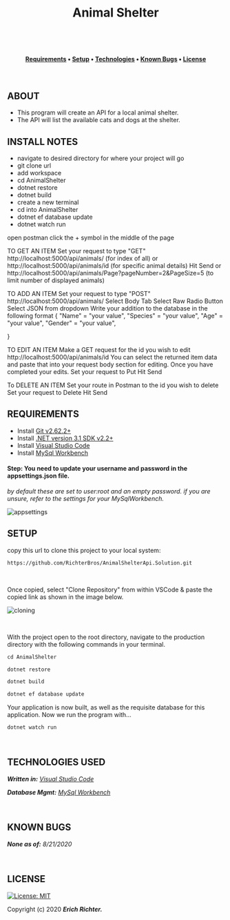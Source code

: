 







  
**<h1 align = "center">Animal Shelter**



     
<br>

<h4 align = "center">
  <a href="#requirements">Requirements</a> •
  <a href="#setup">Setup</a> •
  <a href="#technologies-used">Technologies</a> •
  <a href="#known-bugs">Known Bugs</a> •  
  <a href="#license">License</a></h4>

<br>

## **ABOUT**

* This program will create an API for a local animal shelter. 
* The API will list the available cats and dogs at the shelter.



## **INSTALL NOTES** 

* navigate to desired directory for where your project will go
* git clone url
* add workspace
* cd AnimalShelter
* dotnet restore
* dotnet build
* create a new terminal
* cd into AnimalShelter
* dotnet ef database update
* dotnet watch run

open postman
click the + symbol in the middle of the page

TO GET AN ITEM
Set your request to type "GET" 
http://localhost:5000/api/animals/ (for index of all)
or
http://localhost:5000/api/animals/id (for specific animal details)
Hit Send
or
http://localhost:5000/api/animals/Page?pageNumber=2&PageSize=5 (to limit number of displayed animals)

TO ADD AN ITEM
Set your request to type "POST"
http://localhost:5000/api/animals/ 
Select Body Tab
Select Raw Radio Button
Select JSON from dropdown
Write your addition to the database in the following format
{
  "Name" = "your value",
  "Species" = "your value",
  "Age" = "your value",
  "Gender" = "your value",
 
}

TO EDIT AN ITEM
Make a GET request for the id you wish to edit
http://localhost:5000/api/animals/id
You can select the returned item data and paste that into your request body section for editing. 
Once you have completed your edits. 
Set your request to Put
Hit Send


To DELETE AN ITEM
Set your route in Postman to the id you wish to delete
Set your request to Delete
Hit Send


## **REQUIREMENTS** 

* Install [Git v2.62.2+](https://git-scm.com/downloads/)
* Install [.NET version 3.1 SDK v2.2+](https://dotnet.microsoft.com/download/dotnet-core/2.2)
* Install [Visual Studio Code](https://code.visualstudio.com/)
* Install [MySql Workbench](https://www.mysql.com/products/workbench/)





#### Step: **You need to update your username and password in the appsettings.json file.**

_by default these are set to user:root and an empty password. if you are unsure, refer to the settings for your MySqlWorkbench._

![appsettings](https://coding-assets.s3-us-west-2.amazonaws.com/img/app-settings.png)

## **SETUP**

copy this url to clone this project to your local system:
```html
https://github.com/RichterBros/AnimalShelterApi.Solution.git
```

<br>

Once copied, select "Clone Repository" from within VSCode & paste the copied link as shown in the image below.

![cloning](https://coding-assets.s3-us-west-2.amazonaws.com/img/clone-github2.gif "Cloning from Github within VSCode")

<br>

With the project open to the root directory, navigate to the production directory with the following commands in your terminal.
```js 
cd AnimalShelter
```

```js 
dotnet restore 
```

```js 
dotnet build 
``` 

```js 
dotnet ef database update 
``` 

Your application is now built, as well as the requisite database for this application. Now we run the program with...
```js 
dotnet watch run 
``` 
<br>

## **TECHNOLOGIES USED**

_**Written in:** [Visual Studio Code](https://code.visualstudio.com/)_

_**Database Mgmt:** [MySql Workbench](https://www.mysql.com/products/workbench/)_


<br>

## **KNOWN BUGS**

_**None as of:** 8/21/2020_

<br>



## **LICENSE**
[![License: MIT](https://img.shields.io/badge/License-MIT-yellow.svg)](https://opensource.org/licenses/MIT)

Copyright (c) 2020 **_Erich Richter._**